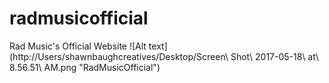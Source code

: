 # radmusicofficial
Rad Music's Official Website
![Alt text](http://Users/shawnbaughcreatives/Desktop/Screen\ Shot\ 2017-05-18\ at\ 8.56.51\ AM.png "RadMusicOfficial")
